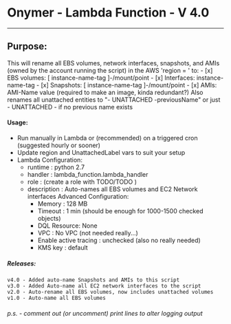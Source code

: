 #   Onymer - Lambda Function - V 4.0
--------------------------------------------------------------------------------
## Purpose:
This will rename all EBS volumes, network interfaces, snapshots, and AMIs (owned by the account running the script) in the AWS 'region = ' to:
    - [x] EBS volumes:  [ instance-name-tag ]-/mount/point
    - [x] Interfaces: instance-name-tag
    - [x] Snapshots: [ instance-name-tag ]-/mount/point
    - [x] AMIs: AMI-Name value (required to make an image, kinda redundant?)
    Also renames all unattached entities to "- UNATTACHED -previousName" or just
    - UNATTACHED - if no previous name exists
#### Usage:
   - Run manually in Lambda or (recommended) on a triggered cron
   (suggested hourly or sooner)
   - Update region and UnattachedLabel vars to suit your setup
   - Lambda Configuration:
        * runtime : python 2.7
        * handler : lambda_function.lambda_handler
        * role : (create a role with TODO/TODO )
        * description : Auto-names all EBS volumes and EC2 Network interfaces
        Advanced Configuration:
            * Memory : 128 MB
            * Timeout : 1 min (should be enough for 1000-1500 checked objects)
            * DQL Resource: None
            * VPC : No VPC (not needed really...)
            * Enable active tracing : unchecked (also no really needed)
            * KMS key : default

##### Releases:
    v4.0 - Added auto-name Snapshots and AMIs to this script
    v3.0 - Added Auto-name all EC2 network interfaces to the script
    v2.0 - Auto-rename all EBS volumes, now includes unattached volumes
    v1.0 - Auto-name all EBS volumes

######  p.s. - comment out (or uncomment) print lines to alter logging output
